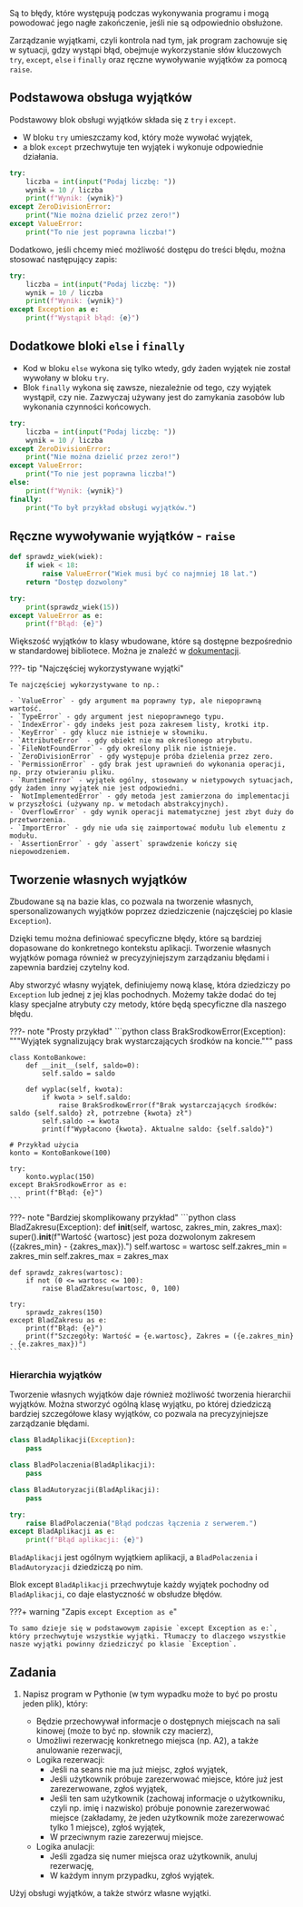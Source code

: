 Są to błędy, które występują podczas wykonywania programu i mogą powodować jego nagłe zakończenie, jeśli nie są odpowiednio obsłużone.

Zarządzanie wyjątkami, czyli kontrola nad tym, jak program zachowuje się w sytuacji, gdzy wystąpi błąd, obejmuje wykorzystanie słów kluczowych `try`, `except`, `else` i `finally` oraz ręczne wywoływanie wyjątków za pomocą `raise`.

## Podstawowa obsługa wyjątków

Podstawowy blok obsługi wyjątków składa się z `try` i `except`. 

- W bloku `try` umieszczamy kod, który może wywołać wyjątek,
- a blok `except` przechwytuje ten wyjątek i wykonuje odpowiednie działania.

```python
try:
    liczba = int(input("Podaj liczbę: "))
    wynik = 10 / liczba
    print(f"Wynik: {wynik}")
except ZeroDivisionError:
    print("Nie można dzielić przez zero!")
except ValueError:
    print("To nie jest poprawna liczba!")
```

Dodatkowo, jeśli chcemy mieć możliwość dostępu do treści błędu, można stosować następujący zapis:

```python
try:
    liczba = int(input("Podaj liczbę: "))
    wynik = 10 / liczba
    print(f"Wynik: {wynik}")
except Exception as e:
    print(f"Wystąpił błąd: {e}")
```

## Dodatkowe bloki `else` i `finally`

- Kod w bloku `else` wykona się tylko wtedy, gdy żaden wyjątek nie został wywołany w bloku `try`.
- Blok `finally` wykona się zawsze, niezależnie od tego, czy wyjątek wystąpił, czy nie. Zazwyczaj używany jest do zamykania zasobów lub wykonania czynności końcowych.

```python
try:
    liczba = int(input("Podaj liczbę: "))
    wynik = 10 / liczba
except ZeroDivisionError:
    print("Nie można dzielić przez zero!")
except ValueError:
    print("To nie jest poprawna liczba!")
else:
    print(f"Wynik: {wynik}")
finally:
    print("To był przykład obsługi wyjątków.")
```

## Ręczne wywoływanie wyjątków - `raise`

```python
def sprawdz_wiek(wiek):
    if wiek < 18:
        raise ValueError("Wiek musi być co najmniej 18 lat.")
    return "Dostęp dozwolony"

try:
    print(sprawdz_wiek(15))
except ValueError as e:
    print(f"Błąd: {e}")
```

Większość wyjątków to klasy wbudowane, które są dostępne bezpośrednio w standardowej bibliotece. Można je znaleźć w [dokumentacji](https://docs.python.org/3/library/exceptions.html#).

???- tip "Najczęściej wykorzystywane wyjątki"

    Te najczęściej wykorzystywane to np.:

    - `ValueError` - gdy argument ma poprawny typ, ale niepoprawną wartość.
    - `TypeError` - gdy argument jest niepoprawnego typu.
    - `IndexError`- gdy indeks jest poza zakresem listy, krotki itp.
    - `KeyError` - gdy klucz nie istnieje w słowniku.
    - `AttributeError` - gdy obiekt nie ma określonego atrybutu.
    - `FileNotFoundError` - gdy określony plik nie istnieje.
    - `ZeroDivisionError` - gdy występuje próba dzielenia przez zero.
    - `PermissionError` - gdy brak jest uprawnień do wykonania operacji, np. przy otwieraniu pliku.
    - `RuntimeError` - wyjątek ogólny, stosowany w nietypowych sytuacjach, gdy żaden inny wyjątek nie jest odpowiedni.
    - `NotImplementedError` - gdy metoda jest zamierzona do implementacji w przyszłości (używany np. w metodach abstrakcyjnych).
    - `OverflowError` - gdy wynik operacji matematycznej jest zbyt duży do przetworzenia.
    - `ImportError` - gdy nie uda się zaimportować modułu lub elementu z modułu.
    - `AssertionError` - gdy `assert` sprawdzenie kończy się niepowodzeniem.

## Tworzenie własnych wyjątków

Zbudowane są na bazie klas, co pozwala na tworzenie własnych, spersonalizowanych wyjątków poprzez dziedziczenie (najczęściej po klasie `Exception`).

Dzięki temu można definiować specyficzne błędy, które są bardziej dopasowane do konkretnego kontekstu aplikacji. Tworzenie własnych wyjątków pomaga również w precyzyjniejszym zarządzaniu błędami i zapewnia bardziej czytelny kod.

Aby stworzyć własny wyjątek, definiujemy nową klasę, która dziedziczy po `Exception` lub jednej z jej klas pochodnych. Możemy także dodać do tej klasy specjalne atrybuty czy metody, które będą specyficzne dla naszego błędu.

???- note "Prosty przykład"
    ```python
    class BrakSrodkowError(Exception):
        """Wyjątek sygnalizujący brak wystarczających środków na koncie."""
        pass
    
    class KontoBankowe:
        def __init__(self, saldo=0):
            self.saldo = saldo
    
        def wyplac(self, kwota):
            if kwota > self.saldo:
                raise BrakSrodkowError(f"Brak wystarczających środków: saldo {self.saldo} zł, potrzebne {kwota} zł")
            self.saldo -= kwota
            print(f"Wypłacono {kwota}. Aktualne saldo: {self.saldo}")
    
    # Przykład użycia
    konto = KontoBankowe(100)
    
    try:
        konto.wyplac(150)
    except BrakSrodkowError as e:
        print(f"Błąd: {e}")
    ```
???- note "Bardziej skomplikowany przykład"
    ```python
    class BladZakresu(Exception):
        def __init__(self, wartosc, zakres_min, zakres_max):
            super().__init__(f"Wartość {wartosc} jest poza dozwolonym zakresem ({zakres_min} - {zakres_max}).")
            self.wartosc = wartosc
            self.zakres_min = zakres_min
            self.zakres_max = zakres_max
    
    def sprawdz_zakres(wartosc):
        if not (0 <= wartosc <= 100):
            raise BladZakresu(wartosc, 0, 100)
    
    try:
        sprawdz_zakres(150)
    except BladZakresu as e:
        print(f"Błąd: {e}")
        print(f"Szczegóły: Wartość = {e.wartosc}, Zakres = ({e.zakres_min} - {e.zakres_max})")
    ```

### Hierarchia wyjątków

Tworzenie własnych wyjątków daje również możliwość tworzenia hierarchii wyjątków. Można stworzyć ogólną klasę wyjątku, po której dziedziczą bardziej szczegółowe klasy wyjątków, co pozwala na precyzyjniejsze zarządzanie błędami.

```python
class BladAplikacji(Exception):
    pass

class BladPolaczenia(BladAplikacji):
    pass

class BladAutoryzacji(BladAplikacji):
    pass

try:
    raise BladPolaczenia("Błąd podczas łączenia z serwerem.")
except BladAplikacji as e:
    print(f"Błąd aplikacji: {e}")
```

`BladAplikacji` jest ogólnym wyjątkiem aplikacji, a `BladPolaczenia` i `BladAutoryzacji` dziedziczą po nim.

Blok except `BladAplikacji` przechwytuje każdy wyjątek pochodny od `BladAplikacji`, co daje elastyczność w obsłudze błędów.

???+ warning "Zapis `except Exception as e`" 
    
    To samo dzieje się w podstawowym zapisie `except Exception as e:`, który przechwytuje wszystkie wyjątki. Tłumaczy to dlaczego wszystkie nasze wyjątki powinny dziedziczyć po klasie `Exception`.

## Zadania

1. Napisz program w Pythonie (w tym wypadku może to być po prostu jeden plik), który:

    - Będzie przechowywał informacje o dostępnych miejscach na sali kinowej (może to być np. słownik czy macierz),
    - Umożliwi rezerwację konkretnego miejsca (np. A2), a także anulowanie rezerwacji,
    - Logika rezerwacji:
        - Jeśli na seans nie ma już miejsc, zgłoś wyjątek,
        - Jeśli użytkownik próbuje zarezerwować miejsce, które już jest zarezerwowane, zgłoś wyjątek,
        - Jeśli ten sam użytkownik (zachowaj informacje o użytkowniku, czyli np. imię i nazwisko) próbuje ponownie zarezerwować miejsce (zakładamy, że jeden użytkownik może zarezerwować tylko 1 miejsce), zgłoś wyjątek,
        - W przeciwnym razie zarezerwuj miejsce.
    - Logika anulacji:
        - Jeśli zgadza się numer miejsca oraz użytkownik, anuluj rezerwację,
        - W każdym innym przypadku, zgłoś wyjątek.

  Użyj obsługi wyjątków, a także stwórz własne wyjątki.